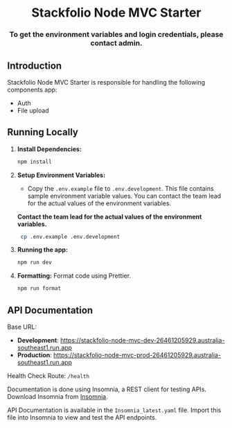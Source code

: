 <h1 align='center'>Stackfolio Node MVC Starter</h1>

<h3 align="center">To get the environment variables and login credentials, please contact admin.</h3>

## Introduction

Stackfolio Node MVC Starter is responsible for handling the following components app:

- Auth
- File upload

## Running Locally

1. **Install Dependencies:**

   ```bash
   npm install
   ```

2. **Setup Environment Variables:**

   - Copy the `.env.example` file to `.env.development`. This file contains sample environment variable values. You can contact the team lead for the actual values of the environment variables.

   **Contact the team lead for the actual values of the environment variables.**

   ```bash
    cp .env.example .env.development
   ```

3. **Running the app:**

   ```bash
   npm run dev
   ```

4. **Formatting:** Format code using Prettier.

   ```bash
   npm run format
   ```

## API Documentation

Base URL:
   - **Development**: https://stackfolio-node-mvc-dev-26461205929.australia-southeast1.run.app
   - **Production**: https://stackfolio-node-mvc-prod-26461205929.australia-southeast1.run.app

Health Check Route: `/health`

Documentation is done using Insomnia, a REST client for testing APIs. Download Insomnia from [Insomnia](https://insomnia.rest/download).

API Documentation is available in the `Insomnia_latest.yaml` file. Import this file into Insomnia to view and test the API endpoints.
